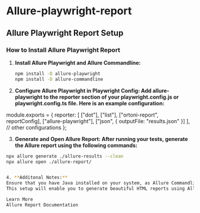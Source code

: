# Allure-playwright-report

## Allure Playwright Report Setup

### How to Install Allure Playwright Report

1. **Install Allure Playwright and Allure Commandline:**

   ```bash
   npm install -D allure-playwright
   npm install -D allure-commandline

2. **Configure Allure Playwright in Playwright Config: Add allure-playwright to the reporter section of your playwright.config.js or playwright.config.ts file. Here is an example configuration:**

module.exports = {
  reporter: [
    ["dot"],
    ["list"],
    ["ortoni-report", reportConfig],
    ["allure-playwright"],
    ["json", { outputFile: "results.json" }]
  ],
  // other configurations
};



3. **Generate and Open Allure Report: After running your tests, generate the Allure report using the following commands:**

```bash
npx allure generate ./allure-results --clean
npx allure open ./allure-report/


4. **Additonal Notes:**
Ensure that you have Java installed on your system, as Allure Commandline requires it.
This setup will enable you to generate beautiful HTML reports using Allure with your Playwright tests. If you need more detailed information, you can refer to the Allure Playwright documentation.

Learn More
Allure Report Documentation
